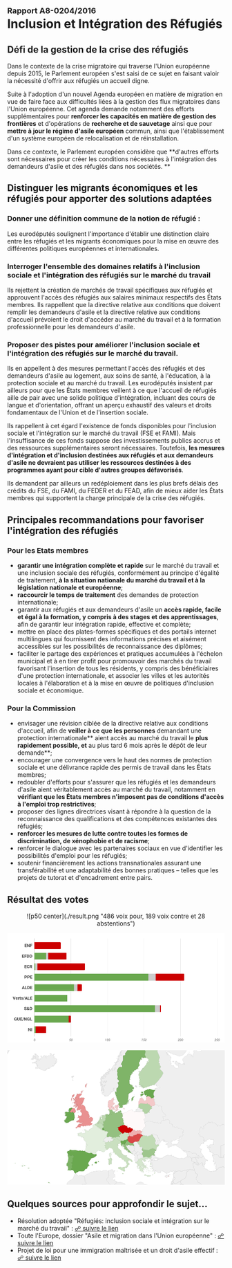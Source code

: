 # <font size=4>**Rapport A8-0204/2016**</font><br>Inclusion et Intégration des Réfugiés


## Défi de la gestion de la crise des réfugiés

Dans le contexte de la crise migratoire qui traverse l'Union européenne depuis 2015, le Parlement européen s'est saisi de ce sujet en faisant valoir la nécessité d'offrir aux réfugiés un accueil digne. 

Suite à l'adoption d'un nouvel Agenda européen en matière de migration en vue de faire face aux difficultés liées à la gestion des flux migratoires dans l'Union européenne. Cet agenda demande notamment des efforts supplémentaires pour **renforcer les capacités en matière de gestion des frontières** et d'opérations de **recherche et de sauvetage** ainsi que pour **mettre à jour le régime d'asile européen** commun, ainsi que l'établissement d'un système européen de relocalisation et de réinstallation.

Dans ce contexte, le Parlement européen considère que **d'autres efforts sont nécessaires pour créer les conditions nécessaires à l'intégration des demandeurs d'asile et des réfugiés dans nos sociétés. **


## Distinguer les migrants économiques et les réfugiés pour apporter des solutions adaptées 


### Donner une définition commune de la notion de réfugié : 

Les eurodéputés soulignent l'importance d'établir une distinction claire entre les réfugiés et les migrants économiques pour la mise en œuvre des différentes politiques européennes et internationales.


### Interroger l'ensemble des domaines relatifs à l'inclusion sociale et l'intégration des réfugiés sur le marché du travail

Ils rejettent la création de marchés de travail spécifiques aux réfugiés et approuvent l'accès des réfugiés aux salaires minimaux respectifs des États membres. Ils rappellent que la directive relative aux conditions que doivent remplir les demandeurs d'asile et la directive relative aux conditions d'accueil prévoient le droit d'accéder au marché du travail et à la formation professionnelle pour les demandeurs d'asile.


### Proposer des pistes pour améliorer l'inclusion sociale et l'intégration des réfugiés sur le marché du travail. 

Ils en appellent à des mesures permettant l'accès des réfugiés et des demandeurs d'asile au logement, aux soins de santé, à l'éducation, à la protection sociale et au marché du travail. Les eurodéputés insistent par ailleurs pour que les États membres veillent à ce que l'accueil de réfugiés aille de pair avec une solide politique d'intégration, incluant des cours de langue et d'orientation, offrant un aperçu exhaustif des valeurs et droits fondamentaux de l'Union et de l'insertion sociale.

Ils rappellent à cet égard l'existence de fonds disponibles pour l'inclusion sociale et l'intégration sur le marché du travail (FSE et FAMI). Mais l'insuffisance de ces fonds suppose des investissements publics accrus et des ressources supplémentaires seront nécessaires. Toutefois, **les mesures d'intégration et d'inclusion destinées aux réfugiés et aux demandeurs d'asile ne devraient pas utiliser les ressources destinées à des programmes ayant pour cible d'autres groupes défavorisés**. 

Ils demandent par ailleurs un redéploiement dans les plus brefs délais des crédits du FSE, du FAMI, du FEDER et du FEAD, afin de mieux aider les États membres qui supportent la charge principale de la crise des réfugiés.


## Principales recommandations pour favoriser l'intégration des réfugiés 

### Pour les Etats membres

*   **garantir une intégration complète et rapide** sur le marché du travail et une inclusion sociale des réfugiés, conformément au principe d'égalité de traitement, **à la situation nationale du marché du travail et à la législation nationale et européenne**;
*   **raccourcir le temps de traitement** des demandes de protection internationale;
*   garantir aux réfugiés et aux demandeurs d'asile un **accès rapide, facile et égal à la formation, y compris à des stages et des apprentissages**, afin de garantir leur intégration rapide, effective et complète;
*   mettre en place des plates-formes spécifiques et des portails internet multilingues qui fournissent des informations précises et aisément accessibles sur les possibilités de reconnaissance des diplômes;
*   faciliter le partage des expériences et pratiques accumulées à l'échelon municipal et à en tirer profit pour promouvoir des marchés du travail favorisant l'insertion de tous les résidents, y compris des bénéficiaires d'une protection internationale, et associer les villes et les autorités locales à l'élaboration et à la mise en œuvre de politiques d'inclusion sociale et économique.


### Pour la Commission

*   envisager une révision ciblée de la directive relative aux conditions d'accueil, afin de **veiller à ce que les personnes** demandant une protection internationale** aient accès au marché du travail le **plus rapidement possible, et** au plus tard 6 mois après le dépôt de leur demande**;
*   encourager une convergence vers le haut des normes de protection sociale et une délivrance rapide des permis de travail dans les États membres;
*   redoubler d'efforts pour s'assurer que les réfugiés et les demandeurs d'asile aient véritablement accès au marché du travail, notamment en **vérifiant que les États membres n'imposent pas de conditions d'accès à l'emploi trop restrictives**;
*   proposer des lignes directrices visant à répondre à la question de la reconnaissance des qualifications et des compétences existantes des réfugiés;
*   **renforcer les mesures de lutte contre toutes les formes de discrimination, de xénophobie et de racisme**;
*   renforcer le dialogue avec les partenaires sociaux en vue d'identifier les possibilités d'emploi pour les réfugiés;
*   soutenir financièrement les actions transnationales assurant une transférabilité et une adaptabilité des bonnes pratiques – telles que les projets de tutorat et d'encadrement entre pairs.


## Résultat des votes

<center>![p50 center](./result.png "486 voix pour, 189 voix contre et 28 abstentions")</center>

![](./groups.png "Répartition par groupe")

![](./map.png "Répartition par pays")


## Quelques sources pour approfondir le sujet… 

*   Résolution adoptée "Réfugiés: inclusion sociale et intégration sur le marché du travail" : [☍ suivre le lien](http://www.europarl.europa.eu/sides/getDoc.do?pubRef=-//EP//NONSGML+TA+P8-TA-2016-0297+0+DOC+PDF+V0//FR)
*   Toute l'Europe, dossier "Asile et migration dans l'Union européenne" : [☍ suivre le lien](https://www.touteleurope.eu/actualite/asile-et-migrations-dans-l-union-europeenne.html)
*   Projet de loi pour une immigration maîtrisée et un droit d'asile effectif : [☍ suivre le lien](https://www.interieur.gouv.fr/Actualites/L-actu-du-Ministere/Presentation-du-projet-de-loi-asile-et-immigration)
